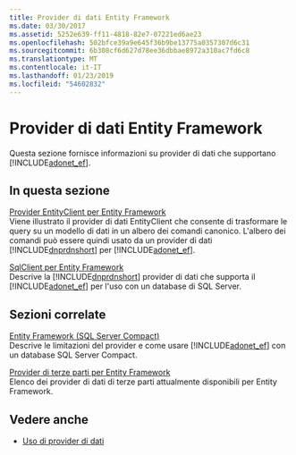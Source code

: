 ```yaml
---
title: Provider di dati Entity Framework
ms.date: 03/30/2017
ms.assetid: 5252e639-ff11-4818-82e7-07221ed6ae23
ms.openlocfilehash: 502bfce39a9e645f36b9be13775a0357307d6c31
ms.sourcegitcommit: 6b308cf6d627d78ee36dbbae8972a310ac7fd6c8
ms.translationtype: MT
ms.contentlocale: it-IT
ms.lasthandoff: 01/23/2019
ms.locfileid: "54602832"
---
```

# <a name="entity-framework-data-providers"></a>Provider di dati Entity Framework
Questa sezione fornisce informazioni su provider di dati che supportano [!INCLUDE[adonet_ef](../../../../../includes/adonet-ef-md.md)].  
  
## <a name="in-this-section"></a>In questa sezione  
 [Provider EntityClient per Entity Framework](../../../../../docs/framework/data/adonet/ef/entityclient-provider-for-the-entity-framework.md)  
 Viene illustrato il provider di dati EntityClient che consente di trasformare le query su un modello di dati in un albero dei comandi canonico. L'albero dei comandi può essere quindi usato da un provider di dati [!INCLUDE[dnprdnshort](../../../../../includes/dnprdnshort-md.md)] per [!INCLUDE[adonet_ef](../../../../../includes/adonet-ef-md.md)].  
  
 [SqlClient per Entity Framework](../../../../../docs/framework/data/adonet/ef/sqlclient-for-the-entity-framework.md)  
 Descrive la [!INCLUDE[dnprdnshort](../../../../../includes/dnprdnshort-md.md)] provider di dati che supporta il [!INCLUDE[adonet_ef](../../../../../includes/adonet-ef-md.md)] per l'uso con un database di SQL Server.  
  
## <a name="related-sections"></a>Sezioni correlate  
 [Entity Framework (SQL Server Compact)](https://go.microsoft.com/fwlink/?LinkId=135638)  
 Descrive le limitazioni del provider e come usare [!INCLUDE[adonet_ef](../../../../../includes/adonet-ef-md.md)] con un database SQL Server Compact.  
  
 [Provider di terze parti per Entity Framework](https://go.microsoft.com/fwlink/?LinkId=143699)  
 Elenco dei provider di dati di terze parti attualmente disponibili per Entity Framework.  
  
## <a name="see-also"></a>Vedere anche
- [Uso di provider di dati](../../../../../docs/framework/data/adonet/ef/working-with-data-providers.md)
